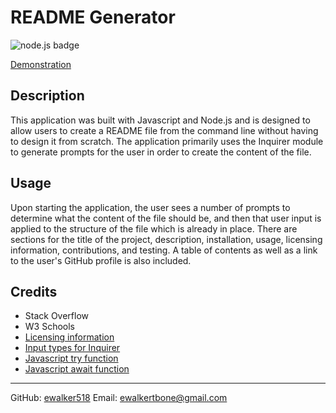 # README Generator

![node.js badge](https://img.shields.io/badge/node.js%20-%2343853D.svg?&style=for-the-badge&logo=node.js&logoColor=white)

[Demonstration](https://user-images.githubusercontent.com/84742628/128653290-962aaf14-ff95-4f5e-856b-df0f6f955ad6.mp4)

## Description

This application was built with Javascript and Node.js and is designed to allow users to create a README file from the command line without having to design it from scratch. The application primarily uses the Inquirer module to generate prompts for the user in order to create the content of the file.

## Usage

Upon starting the application, the user sees a number of prompts to determine what the content of the file should be, and then that user input is applied to the structure of the file which is already in place. There are sections for the title of the project, description, installation, usage, licensing information, contributions, and testing. A table of contents as well as a link to the user's GitHub profile is also included.

## Credits

* Stack Overflow
* W3 Schools
* [Licensing information](https://opensource.org/licenses)
* [Input types for Inquirer](https://github.com/SBoudrias)
* [Javascript try function](https://www.w3schools.com/js/js_errors.asp)
* [Javascript await function](https://developer.mozilla.org/en-US/docs/Web/JavaScript/Reference/Operators/await)

-----

GitHub: [ewalker518](https://github.com/ewalker518)
Email: [ewalkertbone@gmail.com](mailto:ewalkertbone@gmail.com)
